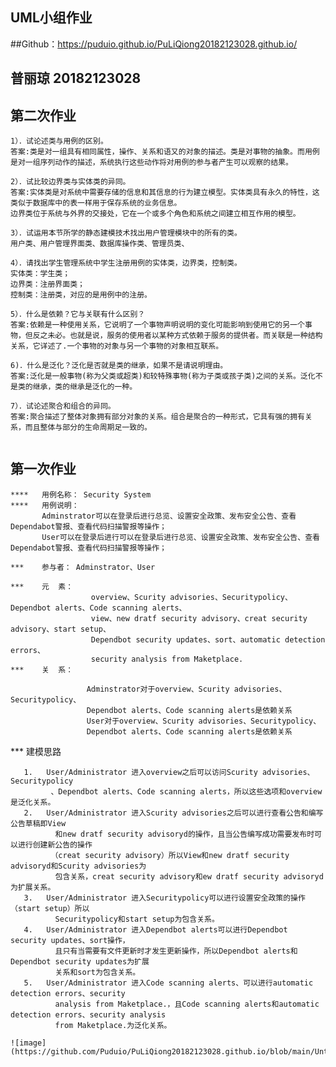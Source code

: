 
## UML小组作业

##Github：https://puduio.github.io/PuLiQiong20182123028.github.io/

##     普丽琼 20182123028  

##     第二次作业
```
1）．试论述类与用例的区别。
答案:类是对一组具有相同属性，操作、关系和语又的对象的描述。类是对事物的抽象。而用例是对一组序列动作的描述，系统执行这些动作将对用例的参与者产生可以观察的结果。

2）．试比较边界类与实体类的异同。
答案:实体类是对系统中需要存储的信息和其信息的行为建立模型。实体类具有永久的特性，这类似于数据库中的表一样用于保存系统的业务信息。
边界类位于系统与外界的交接处，它在一个或多个角色和系统之间建立相互作用的模型。

3）．试运用本节所学的静态建模技术找出用户管理模块中的所有的类。
用户类、用户管理界面类、数据库操作类、管理员类、

4）．请找出学生管理系统中学生注册用例的实体类，边界类，控制类。
实体类：学生类；
边界类：注册界面类；
控制类：注册类，对应的是用例中的注册。

5）．什么是依赖？它与关联有什么区别？
答案:依赖是一种使用关系，它说明了一个事物声明说明的变化可能影响到使用它的另一个事物，但反之未必。也就是说，服务的使用者以某种方式依赖于服务的提供者。而关联是一种结构关系，它详述了.一个事物的对象与另一个事物的对象相互联系。

6)．什么是泛化？泛化是否就是类的继承，如果不是请说明理由。
答案:泛化是一般事物(称为父类或超类)和较特殊事物(称为子类或孩子类)之间的关系。泛化不是类的继承，类的继承是泛化的一种。

7）．试论述聚合和组合的异同。
答案:聚合描述了整体对象拥有部分对象的关系。组合是聚合的一种形式，它具有强的拥有关系，而且整体与部分的生命周期足一致的。


```
## 第一次作业

```
****   用例名称： Security System
****   用例说明：
       Adminstrator可以在登录后进行总览、设置安全政策、发布安全公告、查看Dependabot警报、查看代码扫描警报等操作；
       User可以在登录后进行可以在登录后进行总览、设置安全政策、发布安全公告、查看Dependabot警报、查看代码扫描警报等操作；

***    参与者： Adminstrator、User

***    元  素：
                  overview、Scurity advisories、Securitypolicy、Dependbot alerts、Code scanning alerts、
                  view、new dratf security advisory、creat security advisory、start setup、                      
                  Dependbot security updates、sort、automatic detection errors、
                  security analysis from Maketplace.
***    关  系：

                 Adminstrator对于overview、Scurity advisories、Securitypolicy、
                 Dependbot alerts、Code scanning alerts是依赖关系
                 User对于overview、Scurity advisories、Securitypolicy、
                 Dependbot alerts、Code scanning alerts是依赖关系

```
***    建模思路 

       1.	User/Administrator 进入overview之后可以访问Scurity advisories、Securitypolicy
             、Dependbot alerts、Code scanning alerts，所以这些选项和overview是泛化关系。
       2.	User/Administrator 进入Scurity advisories之后可以进行查看公告和编写公告草稿即View
              和new dratf security advisoryd的操作，且当公告编写成功需要发布时可以进行创建新公告的操作
             （creat security advisory）所以View和new dratf security advisoryd和Scurity advisories为
              包含关系，creat security advisory和ew dratf security advisoryd为扩展关系。
       3.	User/Administrator 进入Securitypolicy可以进行设置安全政策的操作（start setup）所以
              Securitypolicy和start setup为包含关系。
       4.	User/Administrator 进入Dependbot alerts可以进行Dependbot security updates、sort操作，
              且只有当需要有文件更新时才发生更新操作，所以Dependbot alerts和Dependbot security updates为扩展
              关系和sort为包含关系。
       5.	User/Administrator 进入Code scanning alerts、可以进行automatic detection errors、security
              analysis from Maketplace.，且Code scanning alerts和automatic detection errors、security analysis
              from Maketplace.为泛化关系。
```
![image](https://github.com/Puduio/PuLiQiong20182123028.github.io/blob/main/Untitled.mdj)
         


